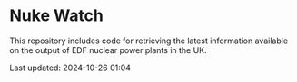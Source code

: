 # Nuke Watch

This repository includes code for retrieving the latest information available on the output of EDF nuclear power plants in the UK.

Last updated: 2024-10-26 01:04